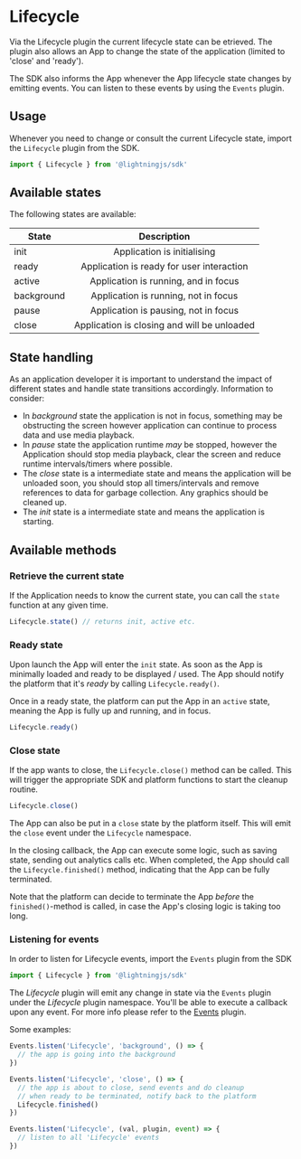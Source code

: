 # Lifecycle

Via the Lifecycle plugin the current lifecycle state can be etrieved. The plugin also allows an App to change the state of the application (limited to 'close' and 'ready').

The SDK also informs the App whenever the App lifecycle state changes by emitting events. You can listen to these events by using
the `Events` plugin.

## Usage

Whenever you need to change or consult the current Lifecycle state, import the `Lifecycle` plugin from the SDK.

```js
import { Lifecycle } from '@lightningjs/sdk'
```

## Available states

The following states are available:

| State         | Description                                 |
| ------------- |:-------------------------------------------:|
| init          | Application is initialising                 |
| ready         | Application is ready for user interaction   |
| active        | Application is running, and in focus        |
| background    | Application is running, not in focus        |
| pause         | Application is pausing, not in focus        |
| close         | Application is closing and will be unloaded |

## State handling

As an application developer it is important to understand the impact of different states and handle state transitions accordingly. Information to consider:

* In _background_ state the application is not in focus, something may be obstructing the screen however application can continue to process data and use media playback.
* In _pause_ state the application runtime *may* be stopped, however the Application should stop media playback, clear the screen and reduce runtime intervals/timers where possible.
* The _close_ state is a intermediate state and means the application will be unloaded soon, you should stop all timers/intervals and remove references to data for garbage collection. Any graphics should be cleaned up.
* The _init_ state is a intermediate state and means the application is starting.

## Available methods

### Retrieve the current state

If the Application needs to know the current state, you can call the `state` function at any given time.

```js
Lifecycle.state() // returns init, active etc.
```

### Ready state

Upon launch the App will enter the `init` state. As soon as the App is minimally loaded and ready to be displayed / used.
The App should notify the platform that it's _ready_ by calling `Lifecycle.ready()`.

Once in a ready state, the platform can put the App in an `active` state, meaning the App is fully up and running, and in focus.

```js
Lifecycle.ready()
```

### Close state

If the app wants to close, the `Lifecycle.close()` method can be called. This will trigger the appropriate SDK and platform functions to start the cleanup routine.

```js
Lifecycle.close()
```

The App can also be put in a `close` state by the platform itself. This will emit the `close` event under the `Lifecycle` namespace.

In the closing callback, the App can execute some logic, such as saving state, sending out analytics calls etc. When completed, the App
should call the `Lifecycle.finished()` method, indicating that the App can be fully terminated.

Note that the platform can decide to terminate the App _before_ the `finished()`-method is called, in case the App's closing logic is taking too long.
### Listening for events

In order to listen for Lifecycle events, import the `Events` plugin from the SDK

```js
import { Lifecycle } from '@lightningjs/sdk'
```

The _Lifecycle_ plugin will emit any change in state via the `Events` plugin under the _Lifecycle_ plugin namespace.
You'll be able to execute a callback upon any event. For more info please refer to the [Events](#plugins/events) plugin.

Some examples:

```js
Events.listen('Lifecycle', 'background', () => {
  // the app is going into the background
})
```

```js
Events.listen('Lifecycle', 'close', () => {
  // the app is about to close, send events and do cleanup
  // when ready to be terminated, notify back to the platform
  Lifecycle.finished()
})
```

```js
Events.listen('Lifecycle', (val, plugin, event) => {
  // listen to all 'Lifecycle' events
})
```
